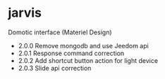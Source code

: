 jarvis
======

Domotic interface (Materiel Design)

* 2.0.0 Remove mongodb and use Jeedom api
* 2.0.1 Response command correction
* 2.0.2 Add shortcut button action for light device
* 2.0.3 Slide api correction